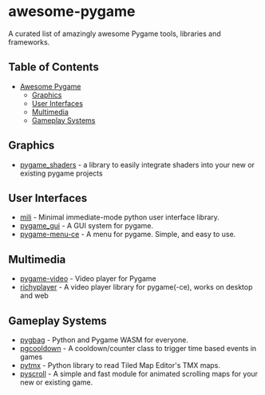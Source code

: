# awesome-pygame
A curated list of amazingly awesome Pygame tools, libraries and frameworks.

## Table of Contents
- [Awesome Pygame](#awesome-pygame)
  - [Graphics](#graphics)
  - [User Interfaces](#user-interfaces)
  - [Multimedia](#multimedia)
  - [Gameplay Systems](#gameplay-systems)
 
## Graphics
- [pygame_shaders](https://github.com/ScriptLineStudios/pygame_shaders) - a library to easily integrate shaders into your new or existing pygame projects

## User Interfaces
- [mili](https://github.com/damusss/mili) - Minimal immediate-mode python user interface library.
- [pygame_gui](https://github.com/MyreMylar/pygame_gui) - A GUI system for pygame.
- [pygame-menu-ce](https://github.com/ppizarror/pygame-menu/tree/pygame-ce) - A menu for pygame. Simple, and easy to use.

## Multimedia
- [pygame-video](https://github.com/kadir014/pygame-video) - Video player for Pygame
- [richyplayer](https://github.com/richkdev/richyplayer) - A video player library for pygame(-ce), works on desktop and web

## Gameplay Systems
- [pygbag](https://github.com/pygame-web/pygbag) - Python and Pygame WASM for everyone.
- [pgcooldown](https://github.com/DickerDackel/pgcooldown) - A cooldown/counter class to trigger time based events in games
- [pytmx](https://github.com/bitcraft/pytmx) - Python library to read Tiled Map Editor's TMX maps.
- [pyscroll](https://github.com/bitcraft/pyscroll) - A simple and fast module for animated scrolling maps for your new or existing game.
